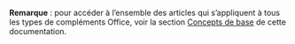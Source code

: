 <b>Remarque</b> : pour accéder à l’ensemble des articles qui s’appliquent à tous les types de compléments Office, voir la section <a href="../overview/core-concepts-office-add-ins.md">Concepts de base</a> de cette documentation.